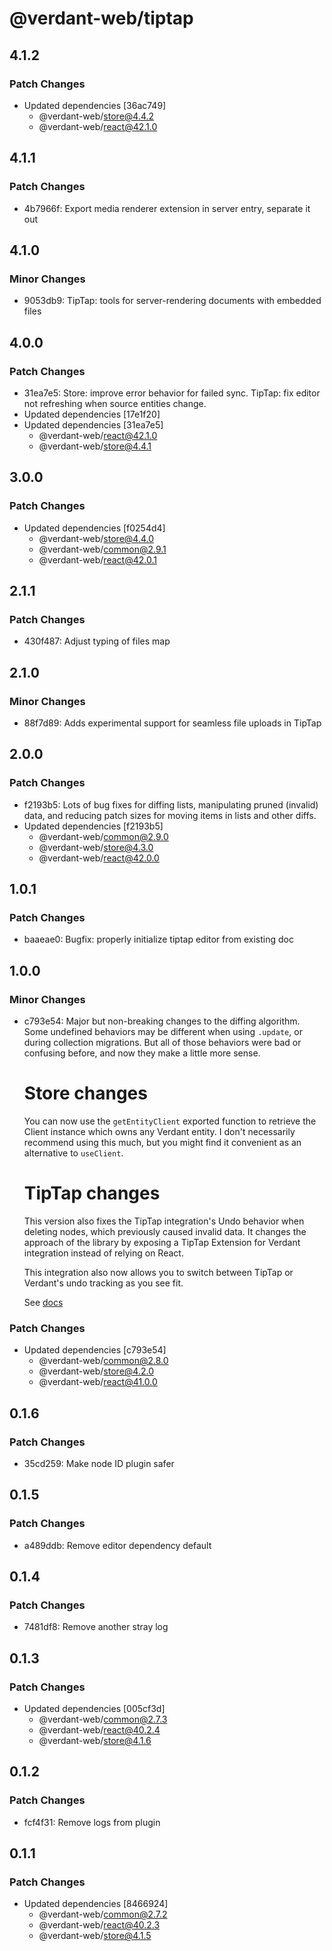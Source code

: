 # @verdant-web/tiptap

## 4.1.2

### Patch Changes

- Updated dependencies [36ac749]
  - @verdant-web/store@4.4.2
  - @verdant-web/react@42.1.0

## 4.1.1

### Patch Changes

- 4b7966f: Export media renderer extension in server entry, separate it out

## 4.1.0

### Minor Changes

- 9053db9: TipTap: tools for server-rendering documents with embedded files

## 4.0.0

### Patch Changes

- 31ea7e5: Store: improve error behavior for failed sync. TipTap: fix editor not refreshing when source entities change.
- Updated dependencies [17e1f20]
- Updated dependencies [31ea7e5]
  - @verdant-web/react@42.1.0
  - @verdant-web/store@4.4.1

## 3.0.0

### Patch Changes

- Updated dependencies [f0254d4]
  - @verdant-web/store@4.4.0
  - @verdant-web/common@2.9.1
  - @verdant-web/react@42.0.1

## 2.1.1

### Patch Changes

- 430f487: Adjust typing of files map

## 2.1.0

### Minor Changes

- 88f7d89: Adds experimental support for seamless file uploads in TipTap

## 2.0.0

### Patch Changes

- f2193b5: Lots of bug fixes for diffing lists, manipulating pruned (invalid) data, and reducing patch sizes for moving items in lists and other diffs.
- Updated dependencies [f2193b5]
  - @verdant-web/common@2.9.0
  - @verdant-web/store@4.3.0
  - @verdant-web/react@42.0.0

## 1.0.1

### Patch Changes

- baaeae0: Bugfix: properly initialize tiptap editor from existing doc

## 1.0.0

### Minor Changes

- c793e54: Major but non-breaking changes to the diffing algorithm. Some undefined behaviors may be different when using `.update`, or during collection migrations. But all of those behaviors were bad or confusing before, and now they make a little more sense.

  # Store changes

  You can now use the `getEntityClient` exported function to retrieve the Client instance which owns any Verdant entity. I don't necessarily recommend using this much, but you might find it convenient as an alternative to `useClient`.

  # TipTap changes

  This version also fixes the TipTap integration's Undo behavior when deleting nodes, which previously caused invalid data. It changes the approach of the library by exposing a TipTap Extension for Verdant integration instead of relying on React.

  This integration also now allows you to switch between TipTap or Verdant's undo tracking as you see fit.

  See [docs](https://verdant.dev/docs/integrations/tiptap)

### Patch Changes

- Updated dependencies [c793e54]
  - @verdant-web/common@2.8.0
  - @verdant-web/store@4.2.0
  - @verdant-web/react@41.0.0

## 0.1.6

### Patch Changes

- 35cd259: Make node ID plugin safer

## 0.1.5

### Patch Changes

- a489ddb: Remove editor dependency default

## 0.1.4

### Patch Changes

- 7481df8: Remove another stray log

## 0.1.3

### Patch Changes

- Updated dependencies [005cf3d]
  - @verdant-web/common@2.7.3
  - @verdant-web/react@40.2.4
  - @verdant-web/store@4.1.6

## 0.1.2

### Patch Changes

- fcf4f31: Remove logs from plugin

## 0.1.1

### Patch Changes

- Updated dependencies [8466924]
  - @verdant-web/common@2.7.2
  - @verdant-web/react@40.2.3
  - @verdant-web/store@4.1.5
